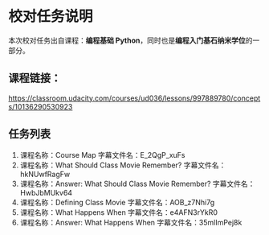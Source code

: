 # 校对任务说明
本次校对任务出自课程：**编程基础 Python**，同时也是**编程入门基石纳米学位**的一部分。
## 课程链接：
https://classroom.udacity.com/courses/ud036/lessons/997889780/concepts/10136290530923

## 任务列表

1. 课程名称：Course Map
    字幕文件名：E_2QgP_xuFs
2. 课程名称：What Should Class Movie Remember?
    字幕文件名：hkNUwfRagFw
3. 课程名称：Answer: What Should Class Movie Remember?
    字幕文件名：HwbJbMUkv64
4. 课程名称：Defining Class Movie
    字幕文件名：AOB_z7Nhi7g
5. 课程名称：What Happens When
    字幕文件名：e4AFN3rYkR0
6. 课程名称：Answer: What Happens When
    字幕文件名：35mlImPej8k
